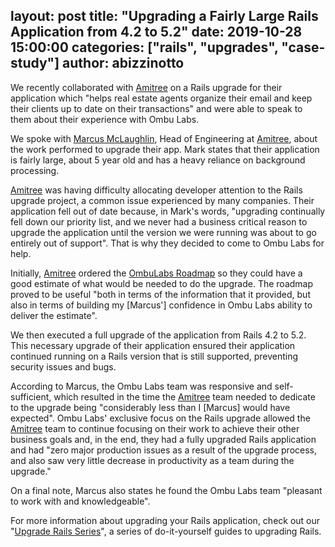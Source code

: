 layout: post
title:  "Upgrading a Fairly Large Rails Application from 4.2 to 5.2"
date: 2019-10-28 15:00:00
categories: ["rails", "upgrades", "case-study"]
author: abizzinotto
---

We recently collaborated with [Amitree](https://www.home.amitree.com/) on a Rails upgrade for their application which "helps real estate agents organize their email and keep their clients up to date on their transactions" and were able to speak to them about their experience with Ombu Labs.

<!--more-->

We spoke with [Marcus McLaughlin](https://www.linkedin.com/in/marcusmclaughlin/), Head of Engineering at [Amitree](https://www.home.amitree.com/), about the work performed to upgrade their app. Mark states that their application is fairly large, about 5 year old and has a heavy reliance on background processing.

[Amitree](https://www.home.amitree.com/) was having difficulty allocating developer attention to the Rails upgrade project, a common issue experienced by many companies. Their application fell out of date because, in Mark's words, "upgrading continually fell down our priority list, and we never had a business critical reason to upgrade the application until the version we were running was about to go entirely out of support". That is why they decided to come to Ombu Labs for help.

Initially, [Amitree](https://www.home.amitree.com/) ordered the [OmbuLabs Roadmap](https://www.fastruby.io/roadmap) so they could have a good estimate of what would be needed to do the upgrade. The roadmap proved to be useful "both in terms of the information that it provided, but also in terms of building my [Marcus'] confidence in Ombu Labs ability to deliver the estimate".

We then executed a full upgrade of the application from Rails 4.2 to 5.2. This necessary upgrade of their application ensured their application continued running on a Rails version that is still supported, preventing security issues and bugs.

According to Marcus, the Ombu Labs team was responsive and self-sufficient, which resulted in the time the [Amitree](https://www.home.amitree.com/) team needed to dedicate to the upgrade being "considerably less than I [Marcus] would have expected". Ombu Labs' exclusive focus on the Rails upgrade allowed the [Amitree](https://www.home.amitree.com/) team to continue focusing on their work to achieve their other business goals and, in the end, they had a fully upgraded Rails application and had "zero major production issues as a result of the upgrade process, and also saw very little decrease in productivity as a team during the upgrade."

On a final note, Marcus also states he found the Ombu Labs team "pleasant to work with and knowledgeable".

For more information about upgrading your Rails application, check out our "[Upgrade Rails Series](https://www.ombulabs.com/blog/tags/upgrades)", a series of do-it-yourself guides to upgrading Rails.
